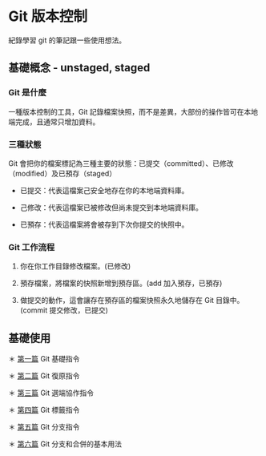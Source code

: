 # Git 版本控制

紀錄學習 git 的筆記跟一些使用想法。



## 基礎概念 - unstaged, staged

### Git 是什麼

一種版本控制的工具，Git 記錄檔案快照，而不是差異，大部份的操作皆可在本地端完成，且通常只增加資料。


### 三種狀態

Git 會把你的檔案標記為三種主要的狀態：已提交（committed）、已修改（modified）及已預存（staged）

  - 已提交：代表這檔案己安全地存在你的本地端資料庫。
  
  - 己修改：代表這檔案已被修改但尚未提交到本地端資料庫。
  
  - 已預存：代表這檔案將會被存到下次你提交的快照中。


### Git 工作流程

  1. 你在你工作目錄修改檔案。(已修改)

  2. 預存檔案，將檔案的快照新增到預存區。(add 加入預存，已預存)

  3. 做提交的動作，這會讓存在預存區的檔案快照永久地儲存在 Git 目錄中。(commit 提交修改，已提交)


## 基礎使用

＊ [第一篇](https://github.com/johnnywang1994/git-memo/src/basic.md) Git 基礎指令

＊ [第二篇](https://github.com/johnnywang1994/git-memo/src/recover.md) Git 復原指令

＊ [第三篇](https://github.com/johnnywang1994/git-memo/src/remote.md) Git 選端協作指令

＊ [第四篇](https://github.com/johnnywang1994/git-memo/src/tag.md) Git 標籤指令

＊ [第五篇](https://github.com/johnnywang1994/git-memo/src/branch.md) Git 分支指令

＊ [第六篇](https://github.com/johnnywang1994/git-memo/src/merge.md) Git 分支和合併的基本用法